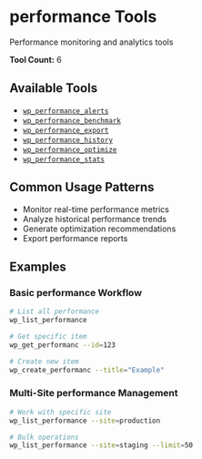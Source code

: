# performance Tools

Performance monitoring and analytics tools

**Tool Count:** 6

## Available Tools

- [`wp_performance_alerts`](./tools/wp_performance_alerts.md)
- [`wp_performance_benchmark`](./tools/wp_performance_benchmark.md)
- [`wp_performance_export`](./tools/wp_performance_export.md)
- [`wp_performance_history`](./tools/wp_performance_history.md)
- [`wp_performance_optimize`](./tools/wp_performance_optimize.md)
- [`wp_performance_stats`](./tools/wp_performance_stats.md)

## Common Usage Patterns

- Monitor real-time performance metrics
- Analyze historical performance trends
- Generate optimization recommendations
- Export performance reports

## Examples

### Basic performance Workflow

```bash
# List all performance
wp_list_performance

# Get specific item
wp_get_performanc --id=123

# Create new item  
wp_create_performanc --title="Example"
```

### Multi-Site performance Management

```bash
# Work with specific site
wp_list_performance --site=production

# Bulk operations
wp_list_performance --site=staging --limit=50
```
